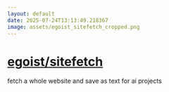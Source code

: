 ```yaml
---
layout: default
date: 2025-07-24T13:13:49.218367
image: assets/egoist_sitefetch_cropped.png
---
```


# [egoist/sitefetch](https://github.com/egoist/sitefetch)

fetch a whole website and save as text for ai projects
